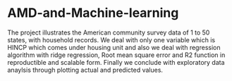# AMD-and-Machine-learning
The project illustrates the American community survey data of 1 to 50 states, with household records. We deal with only one variable which is HINCP which comes under housing unit and also we deal with regression algorithm with ridge regression, Root mean square error and R2 function in reproductible and scalable form. Finally we conclude with exploratory data anaylsis through plotting actual and predicted values.
